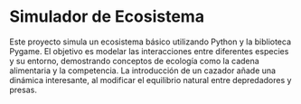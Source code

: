# Simulador de Ecosistema

Este proyecto simula un ecosistema básico utilizando Python y la biblioteca Pygame. El objetivo es modelar las interacciones entre diferentes especies y su entorno, demostrando conceptos de ecología como la cadena alimentaria y la competencia. La introducción de un cazador añade una dinámica interesante, al modificar el equilibrio natural entre depredadores y presas.
